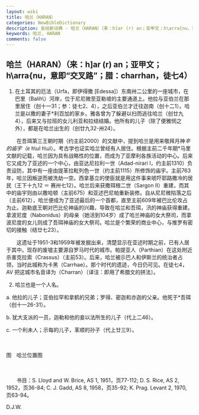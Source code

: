 ```yaml
---
layout: wiki
title: 哈兰（HARAN）
categories: NewBibleDictionary
description: 圣经新词典 - 哈兰（HARAN）（来：h]ar (r) an；亚甲文；h\arra{nu，意即“交叉路”；腊：charrhan，徒七4）
keywords: 哈兰, HARAN
comments: false
---
```


## 哈兰（HARAN）（来：h]ar (r) an；亚甲文；h\arra{nu，意即“交叉路”；腊：charrhan，徒七4）

1. 在土耳其的厄法（Urfa，即伊得撒 [Edessa]）东南卅二公里的一座城市，在巴里（Balih\）河岸，位于尼尼微至亚勒坡的主要通道上。他拉与亚伯兰在那里居住（创十一31；参：徒七2、4），之后亚伯兰才迁往迦南（创十二1）。哈兰是以撒的妻子*利百加的家乡。雅各曾为了躲避以扫而逃往哈兰（创廿九4），后来又与拉班的女儿利亚和拉结结婚。他所有的儿子（除了便雅悯之外），都是在哈兰出生的（创廿九32-卅24）。

　　在吾珥第三王朝时期（约主前2000）的文献中，提到哈兰是用来敬拜月神*辛的庙宇（e* h\ul h\ul）。考古学也证实哈兰曾经有人居住。根据主前二千年期*马里文献的记载，哈兰因为具有战略性的位置，而成为了亚摩利各族活动的中心。后来它又成为了亚述的一个中心，由亚达尼拉利一世（Adad-nirari I，约主前1310）负责设防，其中有一座由提革拉毗列色一世（约主前1115）所修饰的庙宇。主前763年，哈兰因叛逆而被洗劫一空。西拿基立的使臣就是用这件事来唬吓耶路撒冷的居民（王下十九12 ＝ 赛卅七12）。哈兰后来获撒珥根二世（Sargon II）重建，而其中的庙宇则由以撒哈顿（主前675）和亚述巴尼帕重新装修。自从尼尼微陷落之后（主前612），哈兰便成为了亚述最后的一个首都，直至主前609年被巴比伦攻占为止。迦勒底王朝对巴比伦神庙的兴趣，导致在哈兰和吾珥，汛的神庙获得重建。拿波尼度（Nabonidus）的母亲（她活到104岁）成了哈兰神庙的女大祭司，而拿波尼度的女儿则成了吾珥神庙的女大祭司。哈兰是个繁荣的商业中心，与推罗有密切的接触（结廿七23）。

　　这遗址于1951-3和1959年被发掘出来，清楚显示在亚述时期之前，已有人居于其中。现存的废墟主要源自罗马时代的城市。帕提亚人（Parthian）在这处附近杀害克拉索（Crassus）（主前53）。后来，哈兰被示巴人和伊斯兰的统治者占领，当时此城称为卡黑（Carrhae）。那个时代的遗迹，今日仍可见。在徒七4，AV 把这城市名音译为（Charran）〔译注：即用了希腊文的拼法〕。

2. 哈兰也是一个人名。

a. 他拉的儿子；亚伯拉罕和拿鹤的兄弟；罗得、密迦和亦迦的父亲。他死于*吾珥（创十一26-31）。

b. 犹大支派的一员，迦勒和他的妾以法所生的儿子（代上二46）。

c. 一个利未人；示每的儿子，革顺的孙子（代上廿三9）。

　









图　哈兰位置图

　

　　书目：S. Lloyd and W. Brice, AS 1, 1951，页77-112; D. S. Rice, AS 2, 1952，页36-84; C. J. Gadd, AS 8, 1958，页35-92; K. Prag. Levant 2, 1970, 页63-94。

D.J.W.








